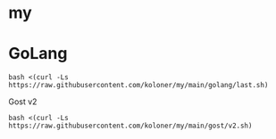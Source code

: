 # my
# GoLang
```
bash <(curl -Ls https://raw.githubusercontent.com/koloner/my/main/golang/last.sh)
```
Gost v2
```
bash <(curl -Ls https://raw.githubusercontent.com/koloner/my/main/gost/v2.sh)
```
